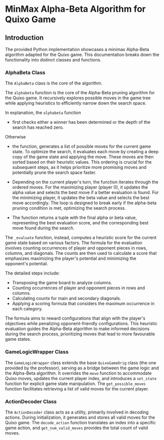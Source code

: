 # MinMax Alpha-Beta Algorithm for Quixo Game

## Introduction
The provided Python implementation showcases a minimax Alpha-Beta algorithm adapted for the Quixo game. This documentation breaks down the functionality into distinct classes and functions.

### AlphaBeta Class
The `AlphaBeta` class is the core of the algorithm.

The `alphabeta` function is the core of the Alpha-Beta pruning algorithm for the Quixo game. It recursively explores possible moves in the game tree while applying heuristics to efficiently narrow down the search space.

In explanation, the `alphabeta` function
   - first checks either a winner has been determined or the depth of the search has reached zero.

Otherwise

   - the function, generates a list of possible moves for the current game state. To optimize the search, it evaluates each move by creating a deep copy of the game state and applying the move. These moves are then sorted based on their heuristic values. This ordering is crucial for the subsequent steps, as it helps prioritize more promising moves and potentially prune the search space faster.

   - Depending on the current player's turn, the function iterates through the ordered moves. For the maximizing player (player 0), it updates the alpha value and selects the best move if a better evaluation is found. For the minimizing player, it updates the beta value and selects the best move accordingly. The loop is designed to break early if the alpha-beta pruning condition is met, optimizing the search process.

   - The function returns a tuple with the final alpha or beta value, representing the best evaluation score, and the corresponding best move found during the search.


The `_evaluate` function, instead, computes a heuristic score for the current game state based on various factors. The formula for the evaluation involves counting occurrences of player and opponent pieces in rows, columns, and diagonals. The counts are then used to calculate a score that emphasizes maximizing the player's potential and minimizing the opponent's potential.

The detailed steps include:
   - Transposing the game board to analyze columns.
   - Counting occurrences of player and opponent pieces in rows and columns.
   - Calculating counts for main and secondary diagonals.
   - Applying a scoring formula that considers the maximum occurrence in each category.

The formula aims to reward configurations that align with the player's objectives while penalizing opponent-friendly configurations. This heuristic evaluation guides the Alpha-Beta algorithm to make informed decisions during the search process, prioritizing moves that lead to more favourable game states.

### GameLogicWrapper Class
The `GameLogicWrapper` class extends the base `QuixoGameOrig` class (the one provided by the professor), serving as a bridge between the game logic and the Alpha-Beta algorithm. It overrides the `move` function to accommodate Quixo moves, updates the current player index, and introduces a `set_state` function for explicit game state manipulation. The `get_possible_moves` function facilitates retrieving a list of valid moves for the current player.

### ActionDecoder Class
The `ActionDecoder` class acts as a utility, primarily involved in decoding actions. During initialization, it generates and stores all valid moves for the Quixo game. The `decode_action` function translates an index into a specific game action, and `get_num_valid_moves` provides the total count of valid moves.